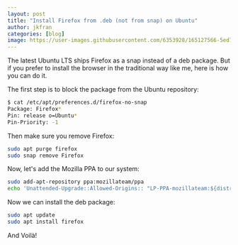 ```yaml
---
layout: post
title: "Install Firefox from .deb (not from snap) on Ubuntu"
author: jkfran
categories: [blog]
image: https://user-images.githubusercontent.com/6353928/165127566-5ed7bd3d-f787-4996-801f-9e871c9544b3.png
---
```


The latest Ubuntu LTS ships Firefox as a snap instead of a deb package. But if you prefer to install the browser in the traditional way like me, here is how you can do it.

The first step is to block the package from the Ubuntu repository:

```bash
$ cat /etc/apt/preferences.d/firefox-no-snap 
Package: Firefox*
Pin: release o=Ubuntu*
Pin-Priority: -1
```

Then make sure you remove Firefox:

```bash
sudo apt purge firefox
sudo snap remove Firefox
```

Now, let's add the Mozilla PPA to our system:
```bash
sudo add-apt-repository ppa:mozillateam/ppa
echo 'Unattended-Upgrade::Allowed-Origins:: "LP-PPA-mozillateam:${distro_codename}";' | sudo tee /etc/apt/apt.conf.d/51unattended-upgrades-firefox
```

Now we can install the deb package:
```bash
sudo apt update
sudo apt install firefox
```

And Voilà!
